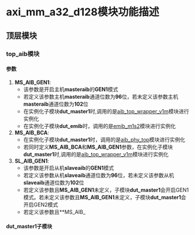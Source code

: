 # axi_mm_a32_d128模块功能描述
## 顶层模块
### top_aib模块
#### 参数
1. **MS_AIB_GEN1**:
    - 该参数是开启主机**masteraib**的**GEN1**模式
    - 若定义该参数主机**masteraib**通道位数为**96**位，若未定义该参数主机**masteraib**通道位数为**102**位
    - 在实例化子模块**dut_master1**时,调用的是[aib_top_wrapper_v1m][1]模块进行实例化
    - 在实例化子模块**dut_emib**时，调用的是[emib_m1s2][3]模块进行实例化 
1. **MS_AIB_BCA**:
    - 在实例化子模块**dut_master1**时，调用的是[aib_phy_top][2]模块进行实例化
    - 若同时定义**MS_AIB_BCA**和**MS_AIB_GEN1**参数，在实例化子模块**dut_master1**时,调用的是[aib_top_wrapper_v1m][1]模块进行实例化
2. **SL_AIB_GEN1**:
    - 该参数是开启从机**slaveaib**的**GEN1**模式
    - 若定义该参数从机**slaveaib**通道位数为**96**位，若未定义该参数从机**slaveaib**通道位数为**102**位
    - 若定义该参数且**MS_AIB_GEN1**未定义，子模块**dut_master1**会开启GEN1模式。若未定义该参数且**MS_AIB_GEN1**未定义，子模块**dut_master1**会开启GEN2模式
    - 若定义该参数且**MS_AIB_

#### dut_master1子模块


[1]: https://github.com/chipsalliance/aib-phy-hardware/blob/master/v1.0/rev2/rtl/v1_master/c3aibadapt_wrap/rtl/aib_top_wrapper_v1m.sv
[2]: https://github.com/chipsalliance/aib-phy-hardware/blob/master/v2.0/rev1.1/rtl/bca/src/rtl/aib_top/aib_phy_top.v
[3]: https://github.com/chipsalliance/aib-phy-hardware/blob/master/v2.0/rev1/dv/emib/emib_ch_m1s2.sv